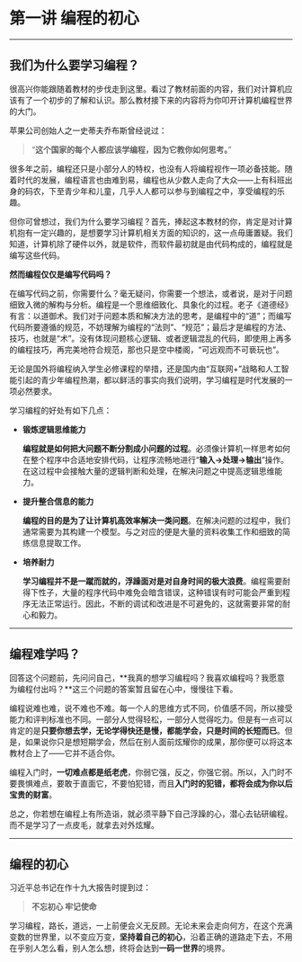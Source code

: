 # 第一讲 编程的初心

---

## 我们为什么要学习编程？

很高兴你能跟随着教材的步伐走到这里。看过了教材前面的内容，我们对计算机应该有了一个初步的了解和认识。那么教材接下来的内容将为你叩开计算机编程世界的大门。

苹果公司创始人之一史蒂夫乔布斯曾经说过：
>“**这个国家的每个人都应该学编程，因为它教你如何思考。**”  

很多年之前，编程还只是小部分人的特权，也没有人将编程视作一项必备技能。随着时代的发展，编程语言也由难到易，编程也从少数人走向了大众——上有科班出身的码农，下至青少年和儿童，几乎人人都可以参与到编程之中，享受编程的乐趣。

但你可曾想过，我们为什么要学习编程？首先，捧起这本教材的你，肯定是对计算机抱有一定兴趣的，是想要学习计算机相关方面的知识的，这一点毋庸置疑。我们知道，计算机除了硬件以外，就是软件，而软件最初就是由代码构成的，编程就是编写这些代码。

**然而编程仅仅是编写代码吗？**

在编写代码之前，你需要什么？毫无疑问，你需要一个想法，或者说，是对于问题细致入微的解构与分析。编程是一个思维细致化、具象化的过程。老子《道德经》有言：以道御术。我们对于问题本质和解决方法的思考，是编程中的“道”；而编写代码所要遵循的规范，不妨理解为编程的“法则”、“规范”；最后才是编程的方法、技巧，也就是“术”。没有体现问题核心逻辑、或者逻辑混乱的代码，即使用上再多的编程技巧，再完美地符合规范，那也只是空中楼阁，“可远观而不可亵玩也”。

无论是国外将编程纳入学生必修课程的举措，还是国内由“互联网+”战略和人工智能引起的青少年编程热潮，都以鲜活的事实向我们说明，学习编程是时代发展的一项必然要求。

学习编程的好处有如下几点：

-  **锻炼逻辑思维能力**

	**编程就是如何把大问题不断分割成小问题的过程**。必须像计算机一样思考如何在整个程序中合适地安排代码，让程序流畅地进行“**输入→处理→输出**”操作。在这过程中会接触大量的逻辑判断和处理，在解决问题之中提高逻辑思维能力。

- **提升整合信息的能力**

  **编程的目的是为了让计算机高效率解决一类问题**。在解决问题的过程中，我们通常需要为其构建一个模型。与之对应的便是大量的资料收集工作和细致的简练信息提取工作。

- **培养耐力**

  **学习编程并不是一蹴而就的，浮躁面对是对自身时间的极大浪费**。编程需要耐得下性子，大量的程序代码中难免会暗含错误，这种错误有时可能会严重到程序无法正常运行。因此，不断的调试和改进是不可避免的，这就需要非常的耐心和毅力。

---

## 编程难学吗？

回答这个问题前，先问问自己，**我真的想学习编程吗？我喜欢编程吗？我愿意为编程付出吗？**这三个问题的答案暂且留在心中，慢慢往下看。

编程说难也难，说不难也不难。每一个人的思维方式不同，价值感不同，所以接受能力和评判标准也不同。一部分人觉得轻松，一部分人觉得吃力。但是有一点可以肯定的是**只要你想去学，无论学得快还是慢，都能学会，只是时间的长短而已**。但是，如果说你只是想短期学会，然后在别人面前炫耀你的成果，那你便可以将这本教材合上了——它并不适合你。

编程入门时，**一切难点都是纸老虎**，你弱它强，反之，你强它弱。所以，入门时不要畏惧难点，要敢于直面它，不要怕犯错，而且**入门时的犯错，都将会成为你以后宝贵的财富**。

总之，你若想在编程上有所造诣，就必须平静下自己浮躁的心，潜心去钻研编程。而不是学习了一点皮毛，就拿去对外炫耀。

---

## 编程的初心

习近平总书记在作十九大报告时提到过：

> **不忘初心 牢记使命**

学习编程，路长，道远，一上前便会义无反顾。无论未来会走向何方，在这个充满变数的世界里，以不变应万变，**坚持着自己的初心**，沿着正确的道路走下去，不用在乎别人怎么看，别人怎么想，终将会达到**一码一世界**的境界。
